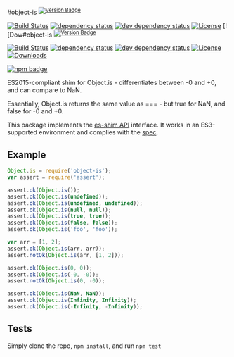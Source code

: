 #object-is <sup>[![Version Badge][2]][1]</sup>

[![Build Status][3]][4]
[![dependency status][5]][6]
[![dev dependency status][7]][8]
[![License][license-image]][license-url]
[![Dow#object-is <sup>[![Version Badge][2]][1]</sup>

[![Build Status][3]][4]
[![dependency status][5]][6]
[![dev dependency status][7]][8]
[![License][license-image]][license-url]
[![Downloads][downloads-image]][downloads-url]

[![npm badge][11]][1]

ES2015-compliant shim for Object.is - differentiates between -0 and +0, and can compare to NaN.

Essentially, Object.is returns the same value as === - but true for NaN, and false for -0 and +0.

This package implements the [es-shim API](https://github.com/es-shims/api) interface. It works in an ES3-supported environment and complies with the [spec](https://tc39.es/ecma262).

## Example

```js
Object.is = require('object-is');
var assert = require('assert');

assert.ok(Object.is());
assert.ok(Object.is(undefined));
assert.ok(Object.is(undefined, undefined));
assert.ok(Object.is(null, null));
assert.ok(Object.is(true, true));
assert.ok(Object.is(false, false));
assert.ok(Object.is('foo', 'foo'));

var arr = [1, 2];
assert.ok(Object.is(arr, arr));
assert.notOk(Object.is(arr, [1, 2]));

assert.ok(Object.is(0, 0));
assert.ok(Object.is(-0, -0));
assert.notOk(Object.is(0, -0));

assert.ok(Object.is(NaN, NaN));
assert.ok(Object.is(Infinity, Infinity));
assert.ok(Object.is(-Infinity, -Infinity));
```

## Tests
Simply clone the repo, `npm install`, and run `npm test`

[1]: https://npmjs.org/package/object-is
[2]: http://versionbadg.es/es-shims/object-is.svg
[3]: https://travis-ci.org/es-shims/object-is.svg
[4]: https://travis-ci.org/es-shims/object-is
[5]: https://david-dm.org/es-shims/object-is.svg
[6]: https://david-dm.org/es-shims/object-is
[7]: https://david-dm.org/es-shims/object-is/dev-status.svg
[8]: https://david-dm.org/es-shims/object-is#info=devDependencies
[11]: https://nodei.co/npm/object-is.png?downloads=true&stars=true
[license-image]: http://img.shields.io/npm/l/object-is.svg
[license-url]: LICENSE
[downloads-image]: http://img.shields.io/npm/dm/object-is.svg
[downloads-url]: http://npm-stat.com/charts.html?package=object-is

